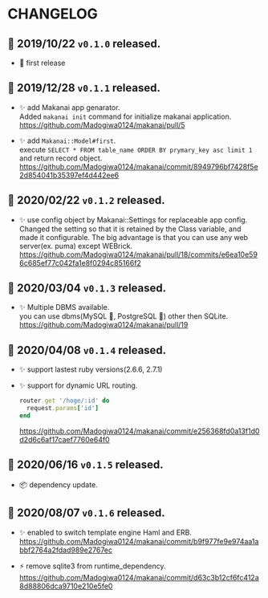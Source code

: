 # CHANGELOG

## :gift: 2019/10/22 `v0.1.0` released.

* :tada: first release

## :gift: 2019/12/28 `v0.1.1` released.

* :sparkles: add Makanai app genarator.  
  Added `makanai init` command for initialize makanai application.  
  https://github.com/Madogiwa0124/makanai/pull/5

* :sparkles: add `Makanai::Model#first`.  
  execute `SELECT * FROM table_name ORDER BY prymary_key asc limit 1` and return record object.  
  https://github.com/Madogiwa0124/makanai/commit/8949796bf7428f5e2d854041b35397ef4d442ee6

## :gift: 2020/02/22 `v0.1.2` released.
* :sparkles: use config object by Makanai::Settings for replaceable app config.  
  Changed the setting so that it is retained by the Class variable, and made it configurable.
  The big advantage is that you can use any web server(ex. puma) except WEBrick.  
  https://github.com/Madogiwa0124/makanai/pull/18/commits/e6ea10e596c685ef77c042fa1e8f0294c85166f2

## :gift: 2020/03/04 `v0.1.3` released.
* :sparkles: Multiple DBMS available.  
  you can use dbms(MySQL :dolphin:, PostgreSQL :elephant:) other then SQLite.  
  https://github.com/Madogiwa0124/makanai/pull/19

## :gift: 2020/04/08 `v0.1.4` released.
* :sparkles: support lastest ruby versions(2.6.6, 2.7.1)
* :sparkles: support for dynamic URL routing.

  ``` ruby
  router.get '/hoge/:id' do
    request.params['id']
  end
  ```

  https://github.com/Madogiwa0124/makanai/commit/e256368fd0a13f1d0d2d6c6af17caef7760e64f0

## :gift: 2020/06/16 `v0.1.5` released.
* :package: dependency update.

## :gift: 2020/08/07 `v0.1.6` released.
* :sparkles: enabled to switch template engine Haml and ERB.  
  https://github.com/Madogiwa0124/makanai/commit/b9f977fe9e974aa1abbf2764a2fdad989e2767ec

* :zap: remove sqlite3 from runtime_dependency.  
  https://github.com/Madogiwa0124/makanai/commit/d63c3b12cf6fc412a8d88806dca9710e210e5fe0
